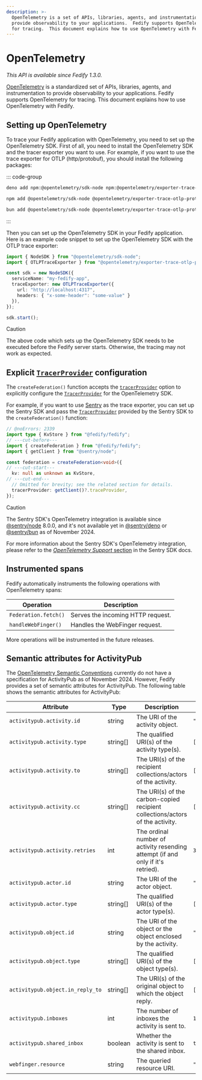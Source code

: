 ```yaml
---
description: >-
  OpenTelemetry is a set of APIs, libraries, agents, and instrumentation to
  provide observability to your applications.  Fedify supports OpenTelemetry
  for tracing.  This document explains how to use OpenTelemetry with Fedify.
---
```


OpenTelemetry
=============

*This API is available since Fedify 1.3.0.*

[OpenTelemetry] is a standardized set of APIs, libraries, agents, and
instrumentation to provide observability to your applications.  Fedify supports
OpenTelemetry for tracing.  This document explains how to use OpenTelemetry with
Fedify.

[OpenTelemetry]: https://opentelemetry.io/


Setting up OpenTelemetry
------------------------

To trace your Fedify application with OpenTelemetry, you need to set up the
OpenTelemetry SDK.  First of all, you need to install the OpenTelemetry SDK and
the tracer exporter you want to use.  For example, if you want to use the trace
exporter for OTLP (http/protobuf), you should install the following packages:

::: code-group

~~~~ sh [Deno]
deno add npm:@opentelemetry/sdk-node npm:@opentelemetry/exporter-trace-otlp-proto
~~~~

~~~~ sh [Node.js]
npm add @opentelemetry/sdk-node @opentelemetry/exporter-trace-otlp-proto
~~~~

~~~~ sh [Bun]
bun add @opentelemetry/sdk-node @opentelemetry/exporter-trace-otlp-proto
~~~~

:::

Then you can set up the OpenTelemetry SDK in your Fedify application.  Here is
an example code snippet to set up the OpenTelemetry SDK with the OTLP trace
exporter:

~~~~ typescript twoslash
import { NodeSDK } from "@opentelemetry/sdk-node";
import { OTLPTraceExporter } from "@opentelemetry/exporter-trace-otlp-proto";

const sdk = new NodeSDK({
  serviceName: "my-fedify-app",
  traceExporter: new OTLPTraceExporter({
    url: "http://localhost:4317",
    headers: { "x-some-header": "some-value" }
  }),
});

sdk.start();
~~~~

> [!CAUTION]
> The above code which sets up the OpenTelemetry SDK needs to be executed before
> the Fedify server starts.  Otherwise, the tracing may not work as expected.


Explicit [`TracerProvider`] configuration
-----------------------------------------

The `createFederation()` function accepts the
[`tracerProvider`](./federation.md#tracerprovider) option to explicitly
configure the [`TracerProvider`] for the OpenTelemetry SDK.

For example, if you want to use [Sentry] as the trace exporter, you can set up
the Sentry SDK and pass the [`TracerProvider`] provided by the Sentry SDK to the
`createFederation()` function:

~~~~ typescript twoslash
// @noErrors: 2339
import type { KvStore } from "@fedify/fedify";
// ---cut-before---
import { createFederation } from "@fedify/fedify";
import { getClient } from "@sentry/node";

const federation = createFederation<void>({
// ---cut-start---
  kv: null as unknown as KvStore,
// ---cut-end---
  // Omitted for brevity; see the related section for details.
  tracerProvider: getClient()?.traceProvider,
});
~~~~

> [!CAUTION]
> The Sentry SDK's OpenTelemetry integration is available since [@sentry/node]
> 8.0.0, and it's not available yet in [@sentry/deno] or [@sentry/bun] as of
> November 2024.
>
> For more information about the Sentry SDK's OpenTelemetry integration, please
> refer to the [*OpenTelemetry Support* section] in the Sentry SDK docs.

[`TracerProvider`]: https://open-telemetry.github.io/opentelemetry-js/interfaces/_opentelemetry_api.TracerProvider.html
[Sentry]: https://sentry.io/
[@sentry/node]: https://npmjs.com/package/@sentry/node
[@sentry/deno]: https://npmjs.com/package/@sentry/deno
[@sentry/bun]: https://npmjs.com/package/@sentry/bun
[*OpenTelemetry Support* section]: https://docs.sentry.io/platforms/javascript/guides/node/opentelemetry/


Instrumented spans
------------------

Fedify automatically instruments the following operations with OpenTelemetry
spans:

| Operation            | Description                       |
|----------------------|-----------------------------------|
| `Federation.fetch()` | Serves the incoming HTTP request. |
| `handleWebFinger()`  | Handles the WebFinger request.    |

More operations will be instrumented in the future releases.


Semantic attributes for ActivityPub
-----------------------------------

The [OpenTelemetry Semantic Conventions] currently do not have a specification
for ActivityPub as of November 2024.  However, Fedify provides a set of semantic
attributes for ActivityPub.  The following table shows the semantic attributes
for ActivityPub:

| Attribute                        | Type     | Description                                                                     | Example                                            |
|----------------------------------|----------|---------------------------------------------------------------------------------|----------------------------------------------------|
| `activitypub.activity.id`        | string   | The URI of the activity object.                                                 | `"https://example.com/activity/1"`                 |
| `activitypub.activity.type`      | string[] | The qualified URI(s) of the activity type(s).                                   | `["https://www.w3.org/ns/activitystreams#Create"]` |
| `activitypub.activity.to`        | string[] | The URI(s) of the recipient collections/actors of the activity.                 | `["https://example.com/1/followers/2"]`            |
| `activitypub.activity.cc`        | string[] | The URI(s) of the carbon-copied recipient collections/actors of the activity.   | `["https://www.w3.org/ns/activitystreams#Public"]` |
| `activitypub.activity.retries`   | int      | The ordinal number of activity resending attempt (if and only if it's retried). | `3`                                                |
| `activitypub.actor.id`           | string   | The URI of the actor object.                                                    | `"https://example.com/actor/1"`                    |
| `activitypub.actor.type`         | string[] | The qualified URI(s) of the actor type(s).                                      | `["https://www.w3.org/ns/activitystreams#Person"]` |
| `activitypub.object.id`          | string   | The URI of the object or the object enclosed by the activity.                   | `"https://example.com/object/1"`                   |
| `activitypub.object.type`        | string[] | The qualified URI(s) of the object type(s).                                     | `["https://www.w3.org/ns/activitystreams#Note"]`   |
| `activitypub.object.in_reply_to` | string[] | The URI(s) of the original object to which the object reply.                    | `["https://example.com/object/1"]`                 |
| `activitypub.inboxes`            | int      | The number of inboxes the activity is sent to.                                  | `12`                                               |
| `activitypub.shared_inbox`       | boolean  | Whether the activity is sent to the shared inbox.                               | `true`                                             |
| `webfinger.resource`             | string   | The queried resource URI.                                                       | `"acct:fedify@hollo.social"`                       |

[OpenTelemetry Semantic Conventions]: https://opentelemetry.io/docs/specs/semconv/

